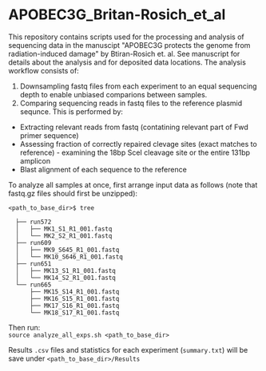 # APOBEC3G_Britan-Rosich_et_al

This repository contains scripts used for the processing and analysis of sequencing data in the manuscipt "APOBEC3G protects the genome from radiation-induced damage" by Btiran-Rosich et. al. See manuscript for details about the analysis and for deposited data locations.
The analysis workflow consists of:
1. Downsampling fastq files from each experiment to an equal sequencing depth to enable unbiased comparions between samples.
1. Comparing sequencing reads in fastq files to the reference plasmid sequnce. This is performed by:
  - Extracting relevant reads from fastq (contatining relevant part of Fwd primer sequence)
  - Assessing fraction of correctly repaired clevage sites (exact matches to reference) - examining the 18bp SceI cleavage site or the entire 131bp amplicon
  - Blast alignment of each sequence to the reference


To analyze all samples at once, first arrange input data as follows (note that fastq.gz files should first be unzipped):

```
<path_to_base_dir>$ tree

  ├── run572 
  │   ├── MK1_S1_R1_001.fastq
  │   └── MK2_S2_R1_001.fastq
  ├── run609 
  │   ├── MK9_S645_R1_001.fastq 
  │   └── MK10_S646_R1_001.fastq  
  ├── run651
  │   ├── MK13_S1_R1_001.fastq 
  │   └── MK14_S2_R1_001.fastq 
  └── run665
      ├── MK15_S14_R1_001.fastq
      ├── MK16_S15_R1_001.fastq
      ├── MK17_S16_R1_001.fastq
      └── MK18_S17_R1_001.fastq

```

Then run: <br>
`source analyze_all_exps.sh <path_to_base_dir>` <br>

Results `.csv` files and statistics for each experiment (`summary.txt`) will be save under `<path_to_base_dir>/Results`



